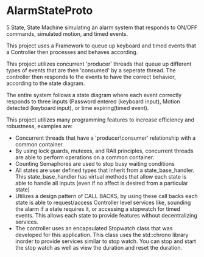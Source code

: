 # AlarmStateProto
5 State, State Machine simulating an alarm system that responds to ON/OFF commands, simulated motion, and timed events.

This project uses a Framework to queue up keyboard and timed events that a Controller then processes and behaves according.

This project utilizes concurrent 'producer' threads that queue up different types of events that are then 'consumed' by a seperate thread. The controller then responds to the events to have the correct behavior, according to the state diagram.

The entire system follows a state diagram where each event correctly responds to three inputs (Password entered (keyboard input), Motion detected (keyboard input), or time expiring(timed event).

This project utilizes many programming features to increase efficiency and robustness, examples are:
- Concurrent threads that have a 'producer\consumer' relationship with a common container.
- By using lock guards, mutexes, and RAII principles, concurrent threads are able to perform operations on a common container.
- Counting Semaphores are used to stop busy waiting conditions
- All states are user defined types that inherit from a state_base_handler. This state_base_handler has virtual methods that allow each state is able to handle all inputs (even if no affect is desired from a particular state)
- Utilizes a design pattern of CALL BACKS, by using these call backs each state is able to request/access Controller level services like, sounding the alarm if a state requires it, or accessing a stopwatch for timed events. This allows each state to provide features without decentralizing services.
- The controller uses an encapsulated Stopwatch class that was developed for this application. This class uses the std::chrono library inorder to provide services similar to stop watch. You can stop and start the stop watch as well as view the duration and reset the duration.
